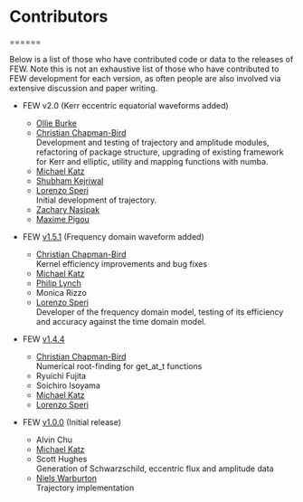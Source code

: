 # Contributors
======

Below is a list of those who have contributed code or data to the releases of FEW. Note this is not an exhaustive list of those who have contributed to FEW development for each version, as often people are also involved via extensive discussion and paper writing.

- FEW v2.0 (Kerr eccentric equatorial waveforms added)
	* [Ollie Burke](https://github.com/OllieBurke)
	* [Christian Chapman-Bird](https://github.com/cchapmanbird) </br>
	  	Development and testing of trajectory and amplitude modules, refactoring of package structure, upgrading of existing framework for Kerr and elliptic, utility and mapping functions with numba.
	* [Michael Katz](https://github.com/mikekatz04)
	* [Shubham Kejriwal](https://github.com/perturber)
	* [Lorenzo Speri](https://github.com/lorenzsp)  </br>
	  	Initial development of trajectory.
	* [Zachary Nasipak](https://github.com/znasipak)
	* [Maxime Pigou](https://github.com/mpigou)
		
- FEW [v1.5.1](https://github.com/znasipak/FastEMRIWaveforms-Soton-Hackathon-2025/tree/v1.5.1) (Frequency domain waveform added)
	* [Christian Chapman-Bird](https://github.com/cchapmanbird) </br>
		Kernel efficiency improvements and bug fixes
	* [Michael Katz](https://github.com/mikekatz04)
	* [Philip Lynch](https://github.com/Philip-Lynch)
	* Monica Rizzo
	* [Lorenzo Speri](https://github.com/lorenzsp) </br>
	  	Developer of the frequency domain model, testing of its efficiency and accuracy against the time domain model.
		
- FEW [v1.4.4](https://github.com/znasipak/FastEMRIWaveforms-Soton-Hackathon-2025/tree/v1.4.4)
	* [Christian Chapman-Bird](https://github.com/cchapmanbird) </br>
		Numerical root-finding for get_at_t functions
	* Ryuichi Fujita
	* Soichiro Isoyama
	* [Michael Katz](https://github.com/mikekatz04)
	* [Lorenzo Speri](https://github.com/lorenzsp)
		
- FEW [v1.0.0](https://github.com/znasipak/FastEMRIWaveforms-Soton-Hackathon-2025/tree/v1.0.0) (Initial release)
	* Alvin Chu
	* [Michael Katz](https://github.com/mikekatz04)
	* Scott Hughes </br>
		Generation of Schwarzschild, eccentric flux and amplitude data
	* [Niels Warburton](https://github.com/nielsw2) </br>
		Trajectory implementation
